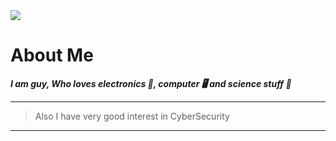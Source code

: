 <img src="https://raw.githubusercontent.com/Hackers-notes/Hackers-notes/main/img/github_welcome.jpg" />

# About Me

***I am guy, Who loves electronics 🤖, computer 🖥️ and science stuff 🧬***

---
> Also I have very good interest in CyberSecurity
---

